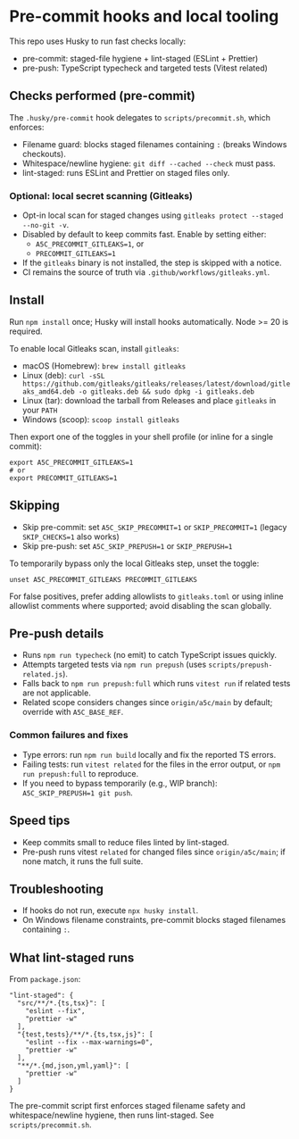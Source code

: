 # Pre-commit hooks and local tooling

This repo uses Husky to run fast checks locally:

- pre-commit: staged-file hygiene + lint-staged (ESLint + Prettier)
- pre-push: TypeScript typecheck and targeted tests (Vitest related)

## Checks performed (pre-commit)

The `.husky/pre-commit` hook delegates to `scripts/precommit.sh`, which enforces:

- Filename guard: blocks staged filenames containing `:` (breaks Windows checkouts).
- Whitespace/newline hygiene: `git diff --cached --check` must pass.
- lint-staged: runs ESLint and Prettier on staged files only.

### Optional: local secret scanning (Gitleaks)

- Opt-in local scan for staged changes using `gitleaks protect --staged --no-git -v`.
- Disabled by default to keep commits fast. Enable by setting either:
  - `A5C_PRECOMMIT_GITLEAKS=1`, or
  - `PRECOMMIT_GITLEAKS=1`
- If the `gitleaks` binary is not installed, the step is skipped with a notice.
- CI remains the source of truth via `.github/workflows/gitleaks.yml`.

## Install

Run `npm install` once; Husky will install hooks automatically. Node >= 20 is required.

To enable local Gitleaks scan, install `gitleaks`:

- macOS (Homebrew): `brew install gitleaks`
- Linux (deb): `curl -sSL https://github.com/gitleaks/gitleaks/releases/latest/download/gitleaks_amd64.deb -o gitleaks.deb && sudo dpkg -i gitleaks.deb`
- Linux (tar): download the tarball from Releases and place `gitleaks` in your `PATH`
- Windows (scoop): `scoop install gitleaks`

Then export one of the toggles in your shell profile (or inline for a single commit):

```
export A5C_PRECOMMIT_GITLEAKS=1
# or
export PRECOMMIT_GITLEAKS=1
```

## Skipping

- Skip pre-commit: set `A5C_SKIP_PRECOMMIT=1` or `SKIP_PRECOMMIT=1` (legacy `SKIP_CHECKS=1` also works)
- Skip pre-push: set `A5C_SKIP_PREPUSH=1` or `SKIP_PREPUSH=1`

To temporarily bypass only the local Gitleaks step, unset the toggle:

```
unset A5C_PRECOMMIT_GITLEAKS PRECOMMIT_GITLEAKS
```

For false positives, prefer adding allowlists to `gitleaks.toml` or using inline allowlist comments where supported; avoid disabling the scan globally.

## Pre-push details

- Runs `npm run typecheck` (no emit) to catch TypeScript issues quickly.
- Attempts targeted tests via `npm run prepush` (uses `scripts/prepush-related.js`).
- Falls back to `npm run prepush:full` which runs `vitest run` if related tests are not applicable.
- Related scope considers changes since `origin/a5c/main` by default; override with `A5C_BASE_REF`.

### Common failures and fixes

- Type errors: run `npm run build` locally and fix the reported TS errors.
- Failing tests: run `vitest related` for the files in the error output, or `npm run prepush:full` to reproduce.
- If you need to bypass temporarily (e.g., WIP branch): `A5C_SKIP_PREPUSH=1 git push`.

## Speed tips

- Keep commits small to reduce files linted by lint-staged.
- Pre-push runs vitest `related` for changed files since `origin/a5c/main`; if none match, it runs the full suite.

## Troubleshooting

- If hooks do not run, execute `npx husky install`.
- On Windows filename constraints, pre-commit blocks staged filenames containing `:`.

## What lint-staged runs

From `package.json`:

```
"lint-staged": {
  "src/**/*.{ts,tsx}": [
    "eslint --fix",
    "prettier -w"
  ],
  "{test,tests}/**/*.{ts,tsx,js}": [
    "eslint --fix --max-warnings=0",
    "prettier -w"
  ],
  "**/*.{md,json,yml,yaml}": [
    "prettier -w"
  ]
}
```

The pre-commit script first enforces staged filename safety and whitespace/newline hygiene, then runs lint-staged. See `scripts/precommit.sh`.
